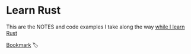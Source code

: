 # Learn Rust

This are the NOTES and code examples I take along the way [while I learn Rust](https://doc.rust-lang.org/book/)

[Bookmark](https://doc.rust-lang.org/book/ch02-00-guessing-game-tutorial.html) 🏷
